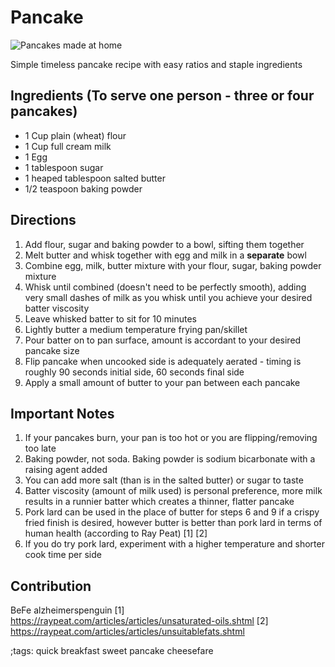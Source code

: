# Pancake

![Pancakes made at home](pix/pancake.webp)

Simple timeless pancake recipe with easy ratios and staple ingredients

## Ingredients (To serve one person - three or four pancakes)

- 1 Cup plain (wheat) flour
- 1 Cup full cream milk
- 1 Egg
- 1 tablespoon sugar
- 1 heaped tablespoon salted butter
- 1/2 teaspoon baking powder

## Directions

1. Add flour, sugar and baking powder to a bowl, sifting them together
2. Melt butter and whisk together with egg and milk in a **separate** bowl
3. Combine egg, milk, butter mixture with your flour, sugar, baking powder mixture
4. Whisk until combined (doesn't need to be perfectly smooth), adding very small dashes of milk as you whisk until you achieve your desired batter viscosity
5. Leave whisked batter to sit for 10 minutes
6. Lightly butter a medium temperature frying pan/skillet
7. Pour batter on to pan surface, amount is accordant to your desired pancake size 
8. Flip pancake when uncooked side is adequately aerated - timing is roughly 90 seconds initial side, 60 seconds final side
9. Apply a small amount of butter to your pan between each pancake

## Important Notes

1. If your pancakes burn, your pan is too hot or you are flipping/removing too late
2. Baking powder, not soda. Baking powder is sodium bicarbonate with a raising agent added
3. You can add more salt (than is in the salted butter) or sugar to taste
4. Batter viscosity (amount of milk used) is personal preference, more milk results in a runnier batter which creates a thinner, flatter pancake
5. Pork lard can be used in the place of butter for steps 6 and 9 if a crispy fried finish is desired, however butter is better than pork lard in terms of human health (according to Ray Peat) [1] [2]
6. If you do try pork lard, experiment with a higher temperature and shorter cook time per side
 
## Contribution

BeFe
alzheimerspenguin
[1] https://raypeat.com/articles/articles/unsaturated-oils.shtml
[2] https://raypeat.com/articles/articles/unsuitablefats.shtml

;tags: quick breakfast sweet pancake cheesefare
